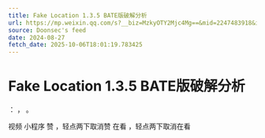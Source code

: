 ```yaml
---
title: Fake Location 1.3.5 BATE版破解分析
url: https://mp.weixin.qq.com/s?__biz=MzkyOTY2Mjc4Mg==&mid=2247483918&idx=1&sn=c12e04b83ca3cd1b3de8459981afeebf
source: Doonsec's feed
date: 2024-08-27
fetch_date: 2025-10-06T18:01:19.783425
---
```


# Fake Location 1.3.5 BATE版破解分析

：
，
。

视频
小程序
赞
，轻点两下取消赞
在看
，轻点两下取消在看